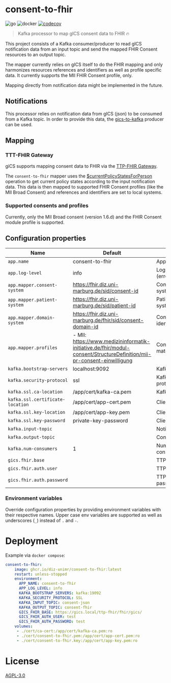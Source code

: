# consent-to-fhir
![go](https://github.com/diz-unimr/consent-to-fhir/actions/workflows/build.yml/badge.svg) ![docker](https://github.com/diz-unimr/consent-to-fhir/actions/workflows/release.yml/badge.svg) [![codecov](https://codecov.io/gh/diz-unimr/consent-to-fhir/branch/main/graph/badge.svg?token=D66XMZ5ALR)](https://codecov.io/gh/diz-unimr/consent-to-fhir)
> Kafka processor to map gICS consent data to FHIR 🔥

This project consists of a Kafka consumer/producer to read gICS notification data from an input topic
and send the mapped FHIR Consent resources to an output topic.

The mapper currently relies on gICS itself to do the FHIR mapping and only harmonizes resources 
references and identifiers as well as profile specific data.
It currently supports the MII FHIR Consent profile, only. 

Mapping directly from notification data might be implemented in the future.

## Notifications

This processor relies on notification data from gICS (json) to be consumed from a Kafka topic.
In order to provide this data, the [gics-to-kafka](https://github.com/diz-unimr/gics-to-kafka.git) 
producer can be used.

## Mapping

### TTT-FHIR Gateway

giCS supports mapping consent data to FHIR via the [TTP-FHIR Gateway](https://www.ths-greifswald.de/wp-content/uploads/tools/fhirgw/ig/2023-1-0/ImplementationGuide-markdown-Einwilligungsmanagement.html).

The `consent-to-fhir` mapper uses the [$currentPolicyStatesForPerson](https://www.ths-greifswald.de/wp-content/uploads/tools/fhirgw/ig/2023-1-0/ImplementationGuide-markdown-Einwilligungsmanagement-Operations-currentPolicyStatesForPerson.html) 
operation to get current policy states according to the input notification data.
This data is then mapped to supported FHIR Consent profiles (like the MII Broad Consent) and references and identifiers are set to local systems.  

### Supported consents and profiles

Currently, only the MII Broad consent (version 1.6.d) and the FHIR Consent module profile is supported.

## Configuration properties

| Name                             | Default                                                                                                               | Description                                 |
|----------------------------------|-----------------------------------------------------------------------------------------------------------------------|---------------------------------------------|
| `app.name`                       | consent-to-fhir                                                                                                       | Application name                            |
| `app.log-level`                  | info                                                                                                                  | Log level (error,warn,info,debug,trace)     |
| `app.mapper.consent-system`      | https://fhir.diz.uni-marburg.de/sid/consent-id                                                                        | Consent FHIR identifier system              |
| `app.mapper.patient-system`      | https://fhir.diz.uni-marburg.de/sid/patient-id                                                                        | Patient FHIR identifier system              |
| `app.mapper.domain-system`       | https://fhir.diz.uni-marburg.de/fhir/sid/consent-domain-id                                                            | Consent domain FHIR identifier system       |
| `app.mapper.profiles`            | - MII: https://www.medizininformatik-initiative.de/fhir/modul-consent/StructureDefinition/mii-pr-consent-einwilligung | Consent FHIR profiles to match for mapping  |
| `kafka.bootstrap-servers`        | localhost:9092                                                                                                        | Kafka brokers                               |
| `kafka.security-protocol`        | ssl                                                                                                                   | Kafka communication protocol                |
| `kafka.ssl.ca-location`          | /app/cert/kafka-ca.pem                                                                                                | Kafka CA certificate location               |
| `kafka.ssl.certificate-location` | /app/cert/app-cert.pem                                                                                                | Client certificate location                 |
| `kafka.ssl.key-location`         | /app/cert/app-key.pem                                                                                                 | Client key location                         |
| `kafka.ssl.key-password`         | private-key-password                                                                                                  | Client key password                         |
| `kafka.input-topic`              |                                                                                                                       | Notification input topic                    |
| `kafka.output-topic`             |                                                                                                                       | Consent FHIR output topic                   |
| `kafka.num-consumers`            | 1                                                                                                                     | Number of concurrent Kafka consumer threads |
| `gics.fhir.base`                 |                                                                                                                       | TTP-FHIR base url                           |
| `gics.fhir.auth.user`            |                                                                                                                       | TTP-FHIR Basic auth user                    |
| `gics.fhir.auth.password`        |                                                                                                                       | TTP-FHIR Basic auth password                |


### Environment variables

Override configuration properties by providing environment variables with their respective names.
Upper case env variables are supported as well as underscores (`_`) instead of `.` and `-`.


# Deployment

Example via `docker compose`:
```yml
consent-to-fhir:
    image: ghcr.io/diz-unimr/consent-to-fhir:latest
    restart: unless-stopped
    environment:
      APP_NAME: consent-to-fhir
      APP_LOG_LEVEL: info
      KAFKA_BOOTSTRAP_SERVERS: kafka:19092
      KAFKA_SECURITY_PROTOCOL: SSL
      KAFKA_INPUT_TOPIC: consent-json
      KAFKA_OUTPUT_TOPIC: consent-fhir
      GICS_FHIR_BASE: https://gics.local/ttp-fhir/fhir/gics/
      GICS_FHIR_AUTH_USER: test
      GICS_FHIR_AUTH_PASSWORD: test
    volumes:
     - ./cert/ca-cert:/app/cert/kafka-ca.pem:ro
     - ./cert/consent-to-fhir.pem:/app/cert/app-cert.pem:ro
     - ./cert/consent-to-fhir.key:/app/cert/app-key.pem:ro
```

# License

[AGPL-3.0](https://www.gnu.org/licenses/agpl-3.0.en.html)
